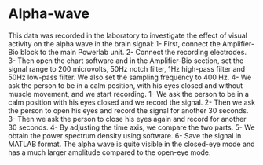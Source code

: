 # Alpha-wave
This data was recorded in the laboratory to investigate the effect of visual activity on the alpha wave in the brain signal:
1- First, connect the Amplifier-Bio block to the main Powerlab unit.
2- Connect the recording electrodes.
3- Then open the chart software and in the Amplifier-Bio section, set the signal range to 200 microvolts, 50Hz notch filter, 1Hz high-pass filter and 50Hz low-pass filter. We also set the sampling frequency to 400 Hz.
4- We ask the person to be in a calm position, with his eyes closed and without muscle movement, and we start recording.
1- We ask the person to be in a calm position with his eyes closed and we record the signal.
2- Then we ask the person to open his eyes and record the signal for another 30 seconds.
3- Then we ask the person to close his eyes again and record for another 30 seconds.
4- By adjusting the time axis, we compare the two parts.
5- We obtain the power spectrum density using software.
6- Save the signal in MATLAB format.
The alpha wave is quite visible in the closed-eye mode and has a much larger amplitude compared to the open-eye mode.
